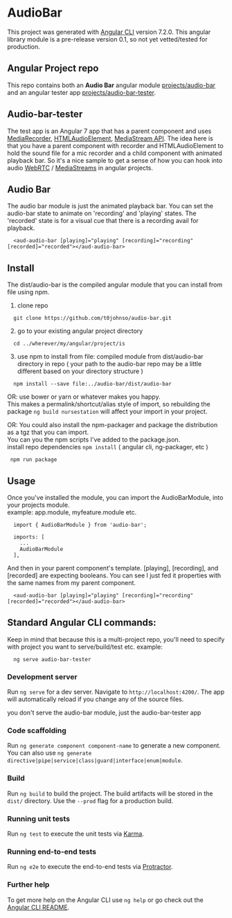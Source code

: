# AudioBar

This project was generated with [Angular CLI](https://github.com/angular/angular-cli) version 7.2.0.
This angular library module is a pre-release version 0.1, so not yet vetted/tested for production.

## Angular Project repo
This repo contains both an <b>Audio Bar</b> angular module [projects/audio-bar](https://github.com/t0johnso/audio-bar/tree/master/projects/audio-bar) and an angular tester app [projects/audio-bar-tester](https://github.com/t0johnso/audio-bar/tree/master/projects/audio-bar-tester).   

## Audio-bar-tester
The test app is an Angular 7 app that has a parent component and uses [MediaRecorder](https://developer.mozilla.org/en-US/docs/Web/API/MediaRecorder), [HTMLAudioElement](https://developer.mozilla.org/en-US/docs/Web/API/HTMLAudioElement), [MediaStream API](https://developer.mozilla.org/en-US/docs/Web/API/Media_Streams_API). The idea here is that you have a parent component with recorder and HTMLAudioElement to hold the sound file for a mic recorder and a child component with animated playback bar.
So it's a nice sample to get a sense of how you can hook into audio [WebRTC](https://developer.mozilla.org/en-US/docs/Web/API/WebRTC_API) / [MediaStreams](https://developer.mozilla.org/en-US/docs/Web/API/MediaStream) in angular projects.

## Audio Bar
The audio bar module is just the animated playback bar. You can set the audio-bar state to animate on 'recording' and 'playing' states. The 'recorded' state is for a visual cue that there is a recording avail for playback.

```
  <aud-audio-bar [playing]="playing" [recording]="recording" [recorded]="recorded"></aud-audio-bar>
```


## Install
The dist/audio-bar is the compiled angular module that you can install from file using npm.
1. clone repo

```
  git clone https://github.com/t0johnso/audio-bar.git
```

2. go to your existing angular project directory

```
  cd ../wherever/my/angular/project/is
```


3. use npm to install from file: compiled module from dist/audio-bar directory in repo
( your path to the audio-bar repo may be a little different based on your directory structure )
```
  npm install --save file:../audio-bar/dist/audio-bar
```

OR: use bower or yarn or whatever makes you happy.  
This makes a permalink/shortcut/alias style of import, so rebuilding the package `ng build nursestation` will affect your import in your project.  

OR: You could also install the npm-packager and package the distribution as a tgz that you can import.  
You can you the npm scripts I've added to the package.json.  
install repo dependencies `npm install` ( angular cli, ng-packager, etc )

```
 npm run package
```


## Usage
Once you've installed the module, you can import the AudioBarModule, into your projects module.  
example: app.module, myfeature.module etc.
```
  import { AudioBarModule } from 'audio-bar';
```


```
  imports: [
    ...
    AudioBarModule
  ],
```

And then in your parent component's template. [playing], [recording], and [recorded] are expecting booleans. You can see I just fed it properties with the same names from my parent component.

```
  <aud-audio-bar [playing]="playing" [recording]="recording" [recorded]="recorded"></aud-audio-bar>
```


## Standard Angular CLI commands:
Keep in mind that because this is a multi-project repo, you'll need to specify with project you want to serve/build/test etc.
example:

```
  ng serve audio-bar-tester
```

### Development server

Run `ng serve` for a dev server. Navigate to `http://localhost:4200/`. The app will automatically reload if you change any of the source files.

you don't serve the audio-bar module, just the audio-bar-tester app

### Code scaffolding

Run `ng generate component component-name` to generate a new component. You can also use `ng generate directive|pipe|service|class|guard|interface|enum|module`.

### Build

Run `ng build` to build the project. The build artifacts will be stored in the `dist/` directory. Use the `--prod` flag for a production build.

### Running unit tests

Run `ng test` to execute the unit tests via [Karma](https://karma-runner.github.io).

### Running end-to-end tests

Run `ng e2e` to execute the end-to-end tests via [Protractor](http://www.protractortest.org/).

### Further help

To get more help on the Angular CLI use `ng help` or go check out the [Angular CLI README](https://github.com/angular/angular-cli/blob/master/README.md).
